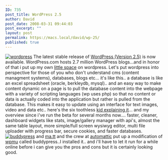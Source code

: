 ```yaml
---
ID: 735
post_title: WordPress 2.5
author: David
post_date: 2008-03-31 09:44:03
post_excerpt: ""
layout: post
permalink: https://macs.local/david/wp-25/
published: true
---
```

<a href="http://wordpress.org/development/2008/03/wordpress-25-brecker/"><img src="http://davidawindham.com/images/wp25.png" alt="wordpress" /></a>
The latest stable release of <a href="http://wordpress.org/development/2008/03/wordpress-25-brecker/">WordPress (Version 2.5)</a> is now available.  WordPress.com hosts 2.7 million WordPress blogs...and in honor of that i put up my own <a href="http://windham.wordpress.com">little space</a> on wordpress.  Let's put wordpress into perspective for those of you who don't understand cms (content managment systems), databases, blogs etc... it's like this.. a database is like an excel spreadsheet (oracle, berkleydb, mysql).. and an easy way to make content dynamic on a page is to pull the database content into the webpage with a variety of scripting languages (wp uses php) so that no content or data is actually coded into the application but rather is pulled from the database.  This makes it easy to update using an interface for text images, video and data etc.. here's the six toothless <a href="http://wordpress.org/development/2008/03/wordpress-25-rc2/">kid explaining it</a>... and my overview since i've run the beta for several months now.... faster, cleaner, dashboard widgets like stats, image/gallery manager with api's, almost the same table layout, more simple/full screen wysiwyg editor, multi file uploader with progress bar, secure cookies, and faster databases.
<a href="http://buddypress.org/"><img src="http://davidawindham.com/images/buddypress.png" alt="buddypress" /></a>
and <a href="http://ma.tt/">ma.tt</a> and the crew at <a href="http://automattic.com/about/">automattic</a>  put up a modification of <a href="http://wpmu.org/">wpmu</a> called buddypress..I installed it.. and i'll have to let it run for a while online before i can give you the pros and cons but it is certainly looking good.